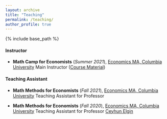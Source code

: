 ```yaml
---
layout: archive
title: "Teaching"
permalink: /teaching/
author_profile: true
---
```


{% include base_path %}

#### Instructor
* **Math Camp for Economists** (*Summer 2021*), [Economics MA, Columbia University](https://econ.columbia.edu/masters/)
Main Instructor ([Course Material]())


#### Teaching Assistant

* **Math Methods for Economists** (*Fall 2021*), [Economics MA, Columbia University](https://econ.columbia.edu/masters/)
Teaching Assistant for Professor 

* **Math Methods for Economists** (*Fall 2020*), [Economics MA, Columbia University](https://econ.columbia.edu/masters/)
Teaching Assistant for Professor [Ceyhun Elgin](http://www.ceyhunelgin.com)


